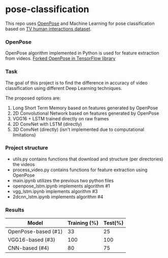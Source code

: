 # pose-classification

This repo uses [OpenPose](https://github.com/CMU-Perceptual-Computing-Lab/openpose) and Machine Learning for pose classification based on [TV human interactions dataset](https://www.robots.ox.ac.uk/~vgg/data/tv_human_interactions/). 

### OpenPose

OpenPose algorithm implemented in Python is used for feature extraction from videos. 
[Forked OpenPose in TensorFlow library](https://github.com/jegork/tf-pose-estimation)

### Task

The goal of this project is to find the difference in accuracy of video classification using different Deep Learning techniques.

The proposed options are:
1. Long Short Term Memory based on features generated by OpenPose
2. 2D Convolutional Network based on features generated by OpenPose
3. VGG16 + LSTM trained directly on raw frames
4. 2D ConvNet with LSTM (directly) 
5. 3D ConvNet (directly) (isn't implemented due to computational limitations)

### Project structure

- utils.py contains functions that download and structure (per directories) the videos
- process_video.py contains functions for feature extraction using OpenPose
- main.ipynb utilizes the previous two python files
- openpose_lstm.ipynb implements algorithm #1
- vgg_lstm.ipynb implements algorithm #3
- 2dcnn_lstm.ipynb implements algorithm #4

### Results

| Model               | Training (%) | Test(%) |
| ------------------- | ------------ | ------- |
| OpenPose-based (#1) | 33           | 25      |
| VGG16-based (#3)    | 100          | 100     |
| CNN-based (#4)      | 80           | 75      |